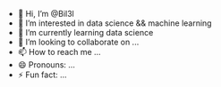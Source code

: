 - 👋 Hi, I’m @Bil3l
- 👀 I’m interested in data science && machine learning
- 🌱 I’m currently learning data science
- 💞️ I’m looking to collaborate on ...
- 📫 How to reach me ...
- 😄 Pronouns: ...
- ⚡ Fun fact: ...

<!---
Bil3al/Bil3al is a ✨ special ✨ repository because its `README.md` (this file) appears on your GitHub profile.
You can click the Preview link to take a look at your changes.
--->

